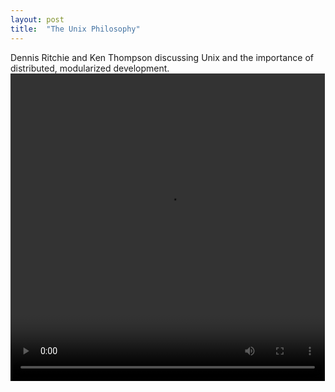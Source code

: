 ```yaml
---
layout: post
title:  "The Unix Philosophy"
---
```

Dennis Ritchie and Ken Thompson discussing Unix and the importance of distributed,
modularized development.
<video id="minicellsmov" width="503" height="492" preload controls>
	<source src="{{ site.url }}/engineering/images/Unix.mp4" type = "video/mp4">
</video>
